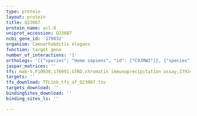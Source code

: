 ```yaml
---
type: protein
layout: protein
title: Q23087
protein_name: acl-9
uniprot_accession: Q23087
ncbi_gene_id: '179032'
organism: Caenorhabditis elegans
function: target gene
number_of_interactions: '1'
orthologs: '[{"species": "Homo sapiens", "id": ["C9JMW2"]}, {"species": "Danio rerio", "id": ["<a href=\"/protein/q6nyv8\">Q6NYV8</a>"]}]'
jaspar_matrices: ''
tfs: mab-5,P10038,176091,GTRD,chromatin immunoprecipitation assay,27924024%5Buid%5D,No
targets: ''
tfs_download: TFLink_tfs_of_Q23087.tsv
targets_download: ''
bindingSites_download: ''
binding_sites_ls: ''

---
```

